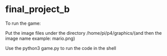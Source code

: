 # final_project_b
To run the game: 

Put the image files under the directory /home/pi/p4/graphics/(and then the image name example: mario.png)

Use the python3 game.py to run the code in the shell
